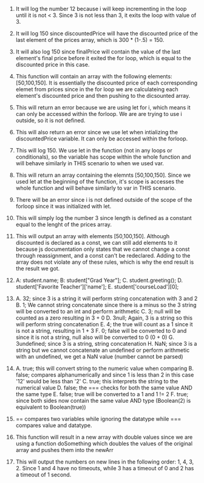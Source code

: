 1. It will log the number 12 because i will keep incrementing in the loop until it is not < 3.
   Since 3 is not less than 3, it exits the loop with value of 3.

2. It will log 150 since discountedPrice will have the discounted price of the last
   element of the prices array, which is 300 * (1-.5) = 150.

3. It will also log 150 since finalPrice will contain the value of the last element's
   final price before it exited the for loop, which is equal to the discounted price in this case.

4. This function will contain an array with the following elements: [50,100,150]. It is essentially
    the discounted price of each corresponding elemet from prices since in the for loop
    we are calculateing each element's discounted price and then pushing to the dicsounted array.

5. This will return an error because we are using let for i, which means it can only
    be accessed within the forloop. We are are trying to use i outside, so it is not defined.

6. This will also return an error since we use let when intializing the discountedPrice variable.
    It can only be accessed within the forloop.

7. This will log 150. We use let in the function (not in any loops or conditionals), so the variable has scope within the whole function and will behave similarly in THIS scenario to when we used var.
   
8. This will return an array containing the elemnts [50,100,150]. Since we used let at the 
    beginning of the function, it's scope is accesses the whole function and will behave similarly
    to var in THIS scenario.

9. There will be an error since i is not defined outside of the scope of the forloop since it was initialized with let.

10. This will simply log the number 3 since length is defined as a constant equal to the lenght of the prices array.
    
11. This will output an array with elements [50,100,150]. Although discounted is declared as a const,
     we can still add elements to it because js documentation only states that we cannot change a const 
     through reassignment, and a const can't be redeclared. Adding to the array does not violate any
     of these rules, which is why the end result is the result we got.

12. A: student.name;
    B: student["Grad Year"];
    C. student.greeting();
    D. student['Favorite Teacher']['name'];
    E. student['courseLoad'][0];

13. A. 32; since 3 is a string it will perform string concatenation with 3 and 2
    B. 1; We cannot string concatenate since there is a minus so the 3 string will be converted to an int and perform arithmetic
    C. 3; null will be counted as a zero resulting in 3 + 0
    D. 3null; Again, 3 is a string so this will perform string concatenation
    E. 4; the true will count as a 1 since it is not a string, resulting in 1 + 3
    F. 0; false will be converted to 0 and since it is not a string, null also will be converted to 0 (0 + 0)
    G. 3undefined; since 3 is a string, string concatenation
    H. NaN; since 3 is a string but we cannot concatenate an undefined or perform arithmetic with an undefined, we get a NaN value (number cannot be parsed)

14. A. true; this will convert string to the numeric value when comparing
    B. false; compares alphanumerically and since 1 is less than 2 in this case '12' would be less than '2'
    C. true; this interprets the string to the numerical value
    D. false; the === checks for both the same value AND the same type
    E. false; true will be converted to a 1 and 1 != 2
    F. true; since both sides now contain the same value AND type (Boolean(2) is equivalent to Boolean(true))

15. == compares two variables while ignoring the datatype while === compares value and datatype.

17. This function will result in a new array with double values since we are using a function doSomething which doubles the values
    of the original array and pushes them into the newArr

19. This will output the numbers on new lines in the following order: 1, 4, 3, 2. Since 1 and 4 have no timeouts, while 3 has a timeout of 0 and 2 has a timeout of 1 second.

